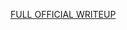 [FULL OFFICIAL WRITEUP](https://github.com/D13David/ctf-writeups/blob/main/1337uplive/rev/impossible_mission/README.md)

